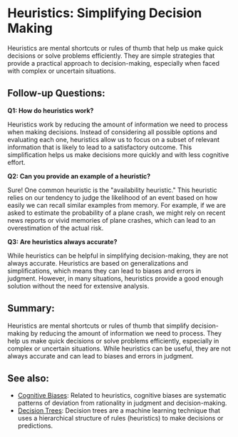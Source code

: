 # Heuristics: Simplifying Decision Making

Heuristics are mental shortcuts or rules of thumb that help us make quick
decisions or solve problems efficiently. They are simple strategies that
provide a practical approach to decision-making, especially when faced with
complex or uncertain situations.

## Follow-up Questions:

**Q1: How do heuristics work?**

Heuristics work by reducing the amount of information we need to process when
making decisions. Instead of considering all possible options and evaluating
each one, heuristics allow us to focus on a subset of relevant information
that is likely to lead to a satisfactory outcome. This simplification helps
us make decisions more quickly and with less cognitive effort.

**Q2: Can you provide an example of a heuristic?**

Sure! One common heuristic is the "availability heuristic." This heuristic
relies on our tendency to judge the likelihood of an event based on how easily
we can recall similar examples from memory. For example, if we are asked to
estimate the probability of a plane crash, we might rely on recent news
reports or vivid memories of plane crashes, which can lead to an overestimation
of the actual risk.

**Q3: Are heuristics always accurate?**

While heuristics can be helpful in simplifying decision-making, they are not
always accurate. Heuristics are based on generalizations and simplifications,
which means they can lead to biases and errors in judgment. However, in many
situations, heuristics provide a good enough solution without the need for
extensive analysis.

## Summary:

Heuristics are mental shortcuts or rules of thumb that simplify decision-making
by reducing the amount of information we need to process. They help us make
quick decisions or solve problems efficiently, especially in complex or
uncertain situations. While heuristics can be useful, they are not always
accurate and can lead to biases and errors in judgment.

## See also:

- [Cognitive Biases](?concept=cognitive+biases&specialist_role=ML+Engineer&target_audience=Manager+without+much+technical+background):
  Related to heuristics, cognitive biases are systematic patterns of deviation
  from rationality in judgment and decision-making.
- [Decision Trees](?concept=decision+trees&specialist_role=ML+Engineer&target_audience=Manager+without+much+technical+background):
  Decision trees are a machine learning technique that uses a hierarchical
  structure of rules (heuristics) to make decisions or predictions.